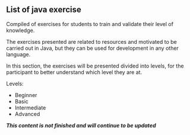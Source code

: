 ## List of java exercise

Compiled of exercises for students to train and validate their level of knowledge.

The exercises presented are related to resources and motivated to be carried out in Java, but they can be used for development in any other language.

In this section, the exercises will be presented divided into levels, for the participant to better understand which level they are at.

Levels:
* Beginner
* Basic
* Intermediate
* Advanced

***This content is not finished and will continue to be updated***
